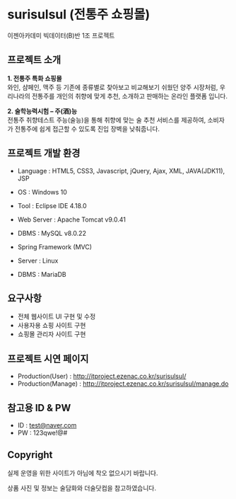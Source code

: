 # surisulsul (전통주 쇼핑몰)
이젠아카데미 빅데이터(B)반 1조 프로젝트

## 프로젝트 소개
<strong>1. 전통주 특화 쇼핑몰</strong><br/>
와인, 샴페인, 맥주 등 기존에 종류별로 찾아보고 비교해보기 쉬웠던 양주 시장처럼, 우리나라의 전통주를 개인의 취향에 맞게 추천, 소개하고 판매하는 온라인 플랫폼 입니다. 

<strong>2. 술학능력시험 – 주(酒)능</strong><br/>
전통주 취향테스트 주능(술능)을 통해 취향에 맞는 술 추천 서비스를 제공하여, 소비자가 전통주에 쉽게 접근할 수 있도록 진입 장벽을 낮춰줍니다.

## 프로젝트 개발 환경
- Language : HTML5, CSS3, Javascript, jQuery, Ajax, XML, JAVA(JDK11), JSP

- OS : Windows 10

- Tool : Eclipse IDE 4.18.0

- Web Server : Apache Tomcat v9.0.41

- DBMS : MySQL v8.0.22

- Spring Framework (MVC)

- Server : Linux

- DBMS : MariaDB

## 요구사항
- 전체 웹사이트 UI 구현 및 수정
- 사용자용 쇼핑 사이트 구현
- 쇼핑몰 관리자 사이트 구현

## 프로젝트 시연 페이지
- Production(User) : http://itproject.ezenac.co.kr/surisulsul/
- Production(Manage) : http://itproject.ezenac.co.kr/surisulsul/manage.do

## 참고용 ID & PW
- ID : test@naver.com
- PW : 123qwe!@#

## Copyright
실제 운영을 위한 사이트가 아님에 착오 없으시기 바랍니다.

상품 사진 및 정보는 술담화와 더술닷컴을 참고하였습니다.
